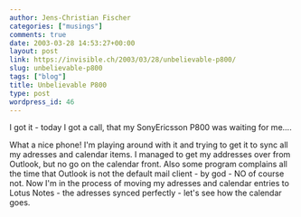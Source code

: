 ```yaml
---
author: Jens-Christian Fischer
categories: ["musings"]
comments: true
date: 2003-03-28 14:53:27+00:00
layout: post
link: https://invisible.ch/2003/03/28/unbelievable-p800/
slug: unbelievable-p800
tags: ["blog"]
title: Unbelievable P800
type: post
wordpress_id: 46
---
```


I got it - today I got a call, that my SonyEricsson P800 was waiting for me....

What a nice phone! I'm playing around with it and trying to get it to sync all my adresses and calendar items. I managed to get my addresses over from Outlook, but no go on the calendar front. Also some program complains all the time that Outlook is not the default mail client - by god - NO of course not. Now I'm in the process of moving my adresses and calendar entries to Lotus Notes - the adresses synced perfectly - let's see how the calendar goes.
